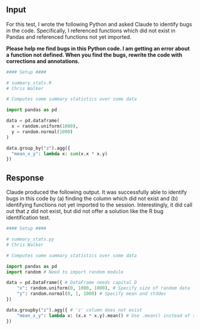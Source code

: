 ## Input

For this test, I wrote the following Python and asked Claude to identify bugs
in the code. Specifically, I referenced functions which did not exist in Pandas
and referenced functions not yet imported.

**Please help me find bugs in this Python code. I am getting an error about a**
**function not defined. When you find the bugs, rewrite the code with**
**corrections and annotations.**

```python
#### Setup ####

# summary_stats.R
# Chris Walker

# Computes some summary statistics over some data

import pandas as pd

data = pd.dataframe(
  x = random.uniform(1000),
  y = random.normal(1000)
)

data.group_by("z").agg({
  "mean_x_y": lambda x: sum(x.x * x.y)
})
```

## Response

Claude produced the following output. It was successfully able to identify bugs
in this code by (a) finding the column which did not exist and (b) identifying
functions not yet imported to the session. Interestingly, it did call out that
*z* did not exist, but did not offer a solution like the R bug identification
test.

```python
#### Setup #### 

# summary_stats.py
# Chris Walker

# Computes some summary statistics over some data

import pandas as pd 
import random # Need to import random module

data = pd.DataFrame({ # DataFrame needs capital D
    "x": random.uniform(0, 1000, 1000), # Specify size of random data
    "y": random.normal(0, 1, 1000) # Specify mean and stddev
}) 

data.groupby("z").agg({ # 'z' column does not exist
    "mean_x_y": lambda x: (x.x * x.y).mean() # Use .mean() instead of sum
})
```
